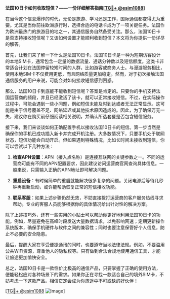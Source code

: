 **法国10日卡如何收取短信？——一份详细解答指南[[TG💪+ @esim1088](https://t.me/s/esim1088)]**

在当今这个信息爆炸的时代，无论是旅游、学习还是工作，国际通信都变得尤为重要。尤其是当你前往欧洲旅行时，选择合适的电话卡成为了一项关键任务。法国作为欧洲最热门的旅游目的地之一，其通信服务自然备受关注。那么，法国10日卡是否支持接收短信呢？又该如何设置才能顺利收到短信？本文将为你提供一份详尽的解答。

首先，让我们来了解一下什么是法国10日卡。法国10日卡是一种为短期访客设计的本地SIM卡，通常包含一定量的数据流量、通话分钟数以及短信额度。这类卡非常适合计划在法国停留较短时间的人群，比如游客或商务人士。与漫游服务相比，使用本地SIM卡不仅费用更低，而且网络质量更加稳定。然而，对于初次接触法国通信服务的用户来说，可能会对如何接收短信感到困惑。

那么，法国10日卡到底能不能收到短信呢？答案是肯定的。只要你的手机支持法国运营商的频段，并且已经激活了该卡，就可以正常接收短信。不过，在实际操作过程中，可能会遇到一些小问题，例如短信未能及时到达或者无法正常显示。这可能是由于信号覆盖不足、网络延迟或其他技术原因造成的。因此，为了确保万无一失，建议你在购买前仔细阅读相关说明，并确认所选套餐是否包含短信服务。

接下来，我们来谈谈如何正确配置手机以接收法国10日卡的短信。第一步当然是确保你的手机已成功插入新卡并完成开机注册。大多数情况下，只要手机处于联网状态，短信功能会自动开启。但如果遇到特殊情况，比如长时间未接收到短信，你可以尝试以下几种方法：

1. **检查APN设置**：APN（接入点名称）是连接互联网的关键参数之一。不同的运营商可能有不同的APN配置要求，因此建议访问运营商官网查询具体信息。一般来说，只需输入正确的APN地址即可解决问题。
   
2. **重启设备**：有时候简单的重启就能解决很多复杂的问题。关闭电源后等待几秒钟再重新启动，或许能帮助恢复正常的短信接收功能。

3. **联系客服**：如果上述步骤仍然无效，不妨直接拨打运营商的客户服务热线寻求帮助。专业的客服人员能够根据你的具体情况给出针对性的解决方案。

除了上述技巧外，还有一些实用的小贴士可以帮助你更好地利用法国10日卡的功能。例如，尽量避免在高峰时段发送大量数据请求，以免影响网速；定期更新操作系统版本，确保手机硬件与软件之间的兼容性；同时也要注意保管好个人信息，防止不必要的安全隐患。

最后，提醒大家在享受便捷通讯的同时，也要遵守当地法律法规。例如，不要滥用公共WiFi资源，尊重他人的隐私权等。只有做到合法合规地使用通信工具，才能让旅途更加愉快安全。

总之，法国10日卡是一款性价比极高的通信产品，只要掌握了正确的使用方法，便能轻松应对各种场景下的需求。如果你正在寻找一款适合自己的境外SIM卡，不妨考虑一下这款产品。相信它定会成为你旅途中不可或缺的好伙伴！

[[TG💪+ @esim1088](https://t.me/s/esim1088) ![Image](https://i.postimg.cc/4NQfJmqS/Snipaste-2025-05-13-00-14-12.png)]